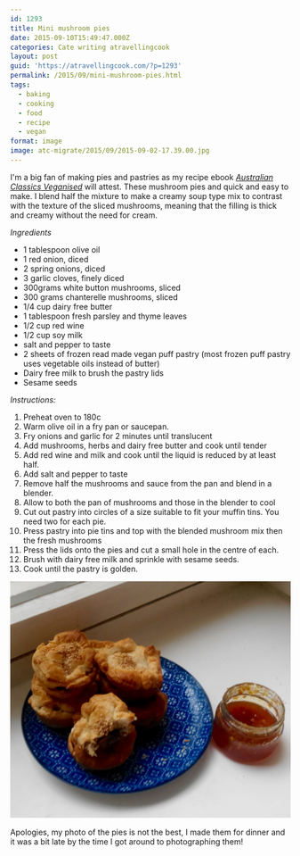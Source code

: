 ```yaml
---
id: 1293
title: Mini mushroom pies
date: 2015-09-10T15:49:47.000Z
categories: Cate writing atravellingcook
layout: post
guid: 'https://atravellingcook.com/?p=1293'
permalink: /2015/09/mini-mushroom-pies.html
tags:
  - baking
  - cooking
  - food
  - recipe
  - vegan
format: image
image: atc-migrate/2015/09/2015-09-02-17.39.00.jpg
---
```


I'm a big fan of making pies and pastries as my recipe ebook [_Australian Classics Veganised_](https://sellfy.com/p/2sEt/) will attest. These mushroom pies and quick and easy to make. I blend half the mixture to make a creamy soup type mix to contrast with the texture of the sliced mushrooms, meaning that the filling is thick and creamy without the need for cream.

_Ingredients_

-   1 tablespoon olive oil
-   1 red onion, diced
-   2 spring onions, diced
-   3 garlic cloves, finely diced
-   300grams white button mushrooms, sliced
-   300 grams chanterelle mushrooms, sliced
-   1/4 cup dairy free butter
-   1 tablespoon fresh parsley and thyme leaves
-   1/2 cup red wine
-   1/2 cup soy milk
-   salt and pepper to taste
-   2 sheets of frozen read made vegan puff pastry (most frozen puff pastry uses vegetable oils instead of butter)
-   Dairy free milk to brush the pastry lids
-   Sesame seeds

_Instructions:_

1.  Preheat oven to 180c
2.  Warm olive oil in a fry pan or saucepan.
3.  Fry onions and garlic for 2 minutes until translucent
4.  Add mushrooms, herbs and dairy free butter and cook until tender
5.  Add red wine and milk and cook until the liquid is reduced by at least half.
6.  Add salt and pepper to taste
7.  Remove half the mushrooms and sauce from the pan and blend in a blender.
8.  Allow to both the pan of mushrooms and those in the blender to cool
9.  Cut out pastry into circles of a size suitable to fit your muffin tins. You need two for each pie.
10. Press pastry into pie tins and top with the blended mushroom mix then the fresh mushrooms
11. Press the lids onto the pies and cut a small hole in the centre of each.
12. Brush with dairy free milk and sprinkle with sesame seeds.
13. Cook until the pastry is golden.

![IMG_20150903_182800](/images/atc-migrate/2015/09/IMG_20150903_182800.jpg)

Apologies, my photo of the pies is not the best, I made them for dinner and it was a bit late by the time I got around to photographing them!
